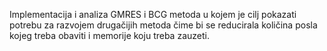 Implementacija i analiza GMRES i BCG metoda u kojem je cilj pokazati potrebu za razvojem drugačijih metoda čime bi se reducirala količina posla kojeg treba obaviti i memorije koju treba zauzeti.
